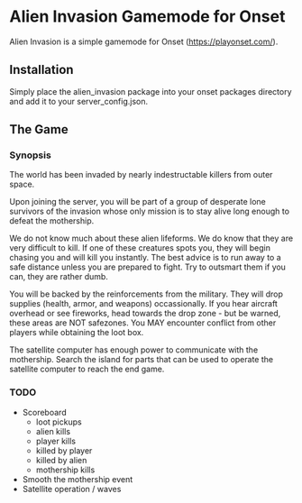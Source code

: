# Alien Invasion Gamemode for Onset

Alien Invasion is a simple gamemode for Onset (https://playonset.com/).

## Installation

Simply place the alien_invasion package into your onset packages directory and add it to your server_config.json.

## The Game

### Synopsis
The world has been invaded by nearly indestructable killers from outer space.

Upon joining the server, you will be part of a group of desperate lone survivors of the invasion whose only mission is to stay alive long enough to defeat the mothership.

We do not know much about these alien lifeforms.  We do know that they are very difficult to kill. If one of these creatures spots you, they will begin chasing you and will kill you instantly.  The best advice is to run away to a safe distance unless you are prepared to fight.  Try to outsmart them if you can, they are rather dumb.

You will be backed by the reinforcements from the military.  They will drop supplies (health, armor, and weapons) occassionally.  If you hear aircraft overhead or see fireworks, head towards the drop zone - but be warned, these areas are NOT safezones.  You MAY encounter conflict from other players while obtaining the loot box.  

The satellite computer has enough power to communicate with the mothership. Search the island for parts that can be used to operate the satellite computer to reach
the end game.

### TODO

- Scoreboard
    - loot pickups
    - alien kills
    - player kills
    - killed by player
    - killed by alien
    - mothership kills
- Smooth the mothership event
- Satellite operation / waves